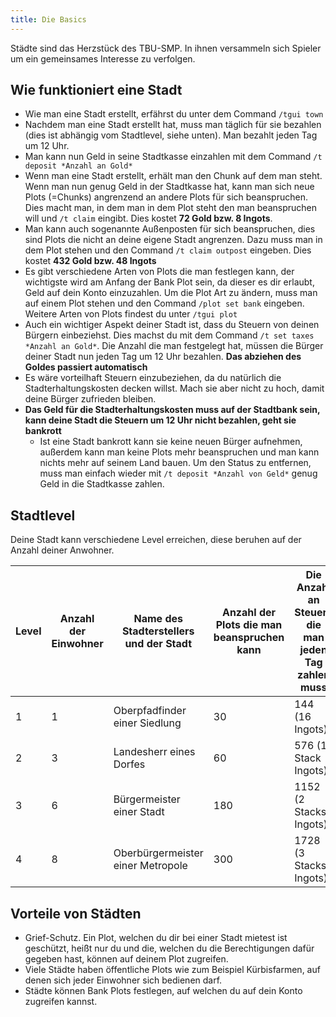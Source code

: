 ```yaml
---
title: Die Basics
---
```

Städte sind das Herzstück des TBU-SMP. In ihnen versammeln sich Spieler um ein gemeinsames Interesse zu verfolgen.
## Wie funktioniert eine Stadt
- Wie man eine Stadt erstellt, erfährst du unter dem Command `/tgui town`
- Nachdem man eine Stadt erstellt hat, muss man täglich für sie bezahlen (dies ist abhängig vom Stadtlevel, siehe unten). Man bezahlt jeden Tag um 12 Uhr.
- Man kann nun Geld in seine Stadtkasse einzahlen mit dem Command `/t deposit *Anzahl an Gold*`
- Wenn man eine Stadt erstellt, erhält man den Chunk auf dem man steht. Wenn man nun genug Geld in der Stadtkasse hat, kann man sich neue Plots (=Chunks) angrenzend an andere Plots für sich beanspruchen. Dies macht man, in dem man in dem Plot steht den man beanspruchen will und `/t claim` eingibt. Dies kostet **72 Gold bzw. 8 Ingots**.
- Man kann auch sogenannte Außenposten für sich beanspruchen, dies sind Plots die nicht an deine eigene Stadt angrenzen. Dazu muss man in dem Plot stehen und den Command `/t claim outpost` eingeben. Dies kostet **432 Gold bzw. 48 Ingots**
- Es gibt verschiedene Arten von Plots die man festlegen kann, der wichtigste wird am Anfang der Bank Plot sein, da dieser es dir erlaubt, Geld auf dein Konto einzuzahlen. Um die Plot Art zu ändern, muss man auf einem Plot stehen und den Command `/plot set bank` eingeben. Weitere Arten von Plots findest du unter `/tgui plot`
- Auch ein wichtiger Aspekt deiner Stadt ist, dass du Steuern von deinen Bürgern einbeziehst. Dies machst du mit dem Command `/t set taxes *Anzahl an Gold*`. Die Anzahl die man festgelegt hat, müssen die Bürger deiner Stadt nun jeden Tag um 12 Uhr bezahlen. **Das abziehen des Goldes passiert automatisch**
- Es wäre vorteilhaft Steuern einzubeziehen, da du natürlich die Stadterhaltungskosten decken willst. Mach sie aber nicht zu hoch, damit deine Bürger zufrieden bleiben.
- **Das Geld für die Stadterhaltungskosten muss auf der Stadtbank sein, kann deine Stadt die Steuern um 12 Uhr nicht bezahlen, geht sie bankrott**
  - Ist eine Stadt bankrott kann sie keine neuen Bürger aufnehmen, außerdem kann man keine Plots mehr beanspruchen und man kann nichts mehr auf seinem Land bauen. Um den Status zu entfernen, muss man einfach wieder mit `/t deposit *Anzahl von Geld*` genug Geld in die Stadtkasse zahlen.
## Stadtlevel
Deine Stadt kann verschiedene Level erreichen, diese beruhen auf der Anzahl deiner Anwohner.

| Level | Anzahl der Einwohner | Name des Stadterstellers und der Stadt | Anzahl der Plots die man beanspruchen kann | Die Anzahl an Steuern die man jeden Tag zahlen muss |
|-------|----------------------|----------------------------------------|--------------------------------------------|-----------------------------------------------------|
| 1     | 1                    | Oberpfadfinder einer Siedlung          | 30                                         | 144 (16 Ingots)                                     |
| 2     | 3                    | Landesherr eines Dorfes                | 60                                         | 576 (1 Stack Ingots)                                |
| 3     | 6                    | Bürgermeister einer Stadt              | 180                                        | 1152 (2 Stacks Ingots)                              |
| 4     | 8                    | Oberbürgermeister einer Metropole      | 300                                        | 1728 (3 Stacks Ingots)                              |


## Vorteile von Städten
- Grief-Schutz. Ein Plot, welchen du dir bei einer Stadt mietest ist geschützt, heißt nur du und die, welchen du die Berechtigungen dafür gegeben hast, können auf deinem Plot zugreifen.
- Viele Städte haben öffentliche Plots wie zum Beispiel Kürbisfarmen, auf denen sich jeder Einwohner sich bedienen darf.
- Städte können Bank Plots festlegen, auf welchen du auf dein Konto zugreifen kannst.
